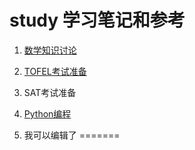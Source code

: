 # study 学习笔记和参考

1. [数学知识讨论](数学)
2. [TOFEL考试准备](English-TOEFL)
3. SAT考试准备
4. [Python编程](Python)

5. 我可以编辑了
=======